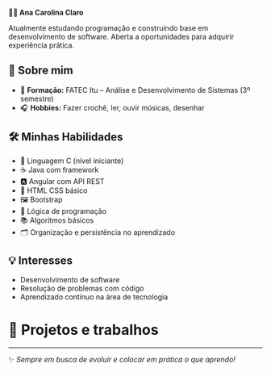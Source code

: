 **👩‍💻 Ana Carolina Claro**

Atualmente estudando programação e construindo base em desenvolvimento de software. Aberta a oportunidades para adquirir experiência prática.

## 📌 Sobre mim

- 🎯 **Formação:** FATEC Itu – Análise e Desenvolvimento de Sistemas (3º semestre)  
- 🎧 **Hobbies:** Fazer crochê, ler, ouvir músicas, desenhar

## 🛠️ Minhas Habilidades

- 🔧 Linguagem C (nível iniciante)
- ☕ Java com framework
- 🅰️ Angular com API REST
- 📄 HTML CSS básico
- 🖼️ Bootstrap
- 🧠 Lógica de programação
- 📚 Algoritmos básicos
- 🗂️ Organização e persistência no aprendizado

## 💡 Interesses

- Desenvolvimento de software  
- Resolução de problemas com código  
- Aprendizado contínuo na área de tecnologia

# 📁 Projetos e trabalhos

---

✨ *Sempre em busca de evoluir e colocar em prática o que aprendo!*
